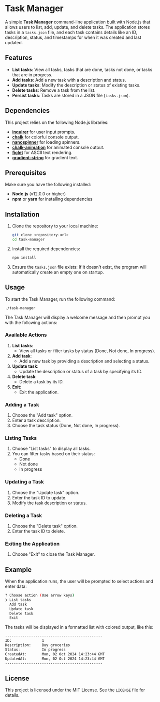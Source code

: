
# Task Manager

A simple **Task Manager** command-line application built with Node.js that allows users to list, add, update, and delete tasks. The application stores tasks in a `tasks.json` file, and each task contains details like an ID, description, status, and timestamps for when it was created and last updated.

## Features
- **List tasks**: View all tasks, tasks that are done, tasks not done, or tasks that are in progress.
- **Add tasks**: Add a new task with a description and status.
- **Update tasks**: Modify the description or status of existing tasks.
- **Delete tasks**: Remove a task from the list.
- **Persist tasks**: Tasks are stored in a JSON file (`tasks.json`).

## Dependencies
This project relies on the following Node.js libraries:
- [**inquirer**](https://www.npmjs.com/package/inquirer) for user input prompts.
- [**chalk**](https://www.npmjs.com/package/chalk) for colorful console output.
- [**nanospinner**](https://www.npmjs.com/package/nanospinner) for loading spinners.
- [**chalk-animation**](https://www.npmjs.com/package/chalk-animation) for animated console output.
- [**figlet**](https://www.npmjs.com/package/figlet) for ASCII text rendering.
- [**gradient-string**](https://www.npmjs.com/package/gradient-string) for gradient text.

## Prerequisites
Make sure you have the following installed:
- **Node.js** (v12.0.0 or higher)
- **npm** or **yarn** for installing dependencies

## Installation
1. Clone the repository to your local machine:
   ```bash
   git clone <repository-url>
   cd task-manager
   ```

2. Install the required dependencies:
   ```bash
   npm install
   ```

3. Ensure the `tasks.json` file exists:
   If it doesn't exist, the program will automatically create an empty one on startup.

## Usage
To start the Task Manager, run the following command:
```bash
./task-manager
```
The Task Manager will display a welcome message and then prompt you with the following actions:

### Available Actions
1. **List tasks**: 
   - View all tasks or filter tasks by status (Done, Not done, In progress).
2. **Add task**: 
   - Add a new task by providing a description and selecting a status.
3. **Update task**: 
   - Update the description or status of a task by specifying its ID.
4. **Delete task**: 
   - Delete a task by its ID.
5. **Exit**: 
   - Exit the application.

### Adding a Task
1. Choose the "Add task" option.
2. Enter a task description.
3. Choose the task status (Done, Not done, In progress).

### Listing Tasks
1. Choose "List tasks" to display all tasks.
2. You can filter tasks based on their status:
   - Done
   - Not done
   - In progress

### Updating a Task
1. Choose the "Update task" option.
2. Enter the task ID to update.
3. Modify the task description or status.

### Deleting a Task
1. Choose the "Delete task" option.
2. Enter the task ID to delete.

### Exiting the Application
1. Choose "Exit" to close the Task Manager.

## Example

When the application runs, the user will be prompted to select actions and enter data:

```bash
? Choose action (Use arrow keys)
❯ List tasks
  Add task
  Update task
  Delete task
  Exit
```

The tasks will be displayed in a formatted list with colored output, like this:

```bash
---------------------------------------------
ID:              1
Description:     Buy groceries
Status:          In progress
CreatedAt:       Mon, 02 Oct 2024 14:23:44 GMT
UpdatedAt:       Mon, 02 Oct 2024 14:23:44 GMT
---------------------------------------------
```

## License
This project is licensed under the MIT License. See the `LICENSE` file for details.

